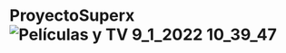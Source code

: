# ProyectoSuperx![Películas y TV 9_1_2022 10_39_47](https://user-images.githubusercontent.com/62964759/148684689-d32798ce-ce71-40e3-8e9c-6d7fb0bf74e8.png)
